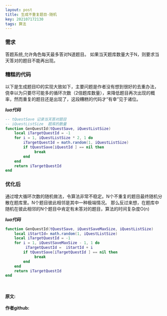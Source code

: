 ```yaml
---
layout: post
title: 生成不重复题目-随机
key: 202107172130
tags: 算法
---
```


### 需求
答题系统,允许角色每天最多答对N道题目。
如果当天题库数量大于N，则要求当天答对的题目不能再出现。

### 糟糕的代码
以下是生成题目ID的实现大致如下，主要问题是作者没有想到很好的去重办法，
侥幸以为只要尽可能多的循环次数（2倍题库数量），来降低题目再次出现的概率，然而重复的题目还是出现了，这段糟糕的代码才“有幸”见于诸位。

***lua代码***
```lua
-- tQuestSave 记录当天答对题目
-- iQuestListSize  题库的数量
function GenQuestId(tQuestSave, iQuestListSize)
    local iTargetQuestId = -1
    for i = 1, iQuestListSize * 2, 1 do
        iTargetQuestId = math.random(1, iQuestListSize)
        if tQuestSave[iQuestId ] == nil then
             break
        end
    end
    return iTargetQuestId 
end
```
### 优化后
通过增大循环次数的随机做法，令算法非常不稳定。N个不重复的题目最终随机分散在题库里。N个题目彼此相邻是其中一种极端情况。
那么反过来想，在题库中随机在彼此相邻的N个题目中肯定有未答对的题目，算法的时间复杂度O(n)

***lua代码***
```lua
function GenQuestId(tQuestSave, iQuestSaveMaxSize, iQuestListSize)
    local iStartId= math.random(1, iQuestListSize)
    local iTargetQuestId = -1
    for i = 1, iQuestSaveMaxSize - 1, 1 do
         iTargetQuestId =  iStartId + i
        if tQuestSave[iTargetQuestId ] == nil then
             break
        end
    end
    return iTargetQuestId
end
```

<br>	
<br>	
<b>原文:<br>
<https://lizijie.github.io/2021/07/17/%E7%94%9F%E6%88%90%E4%B8%8D%E9%87%8D%E5%A4%8D%E9%A2%98%E7%9B%AE-%E9%9A%8F%E6%9C%BA.html>
<br>
作者github:<br>	
<https://github.com/lizijie>
</b>
